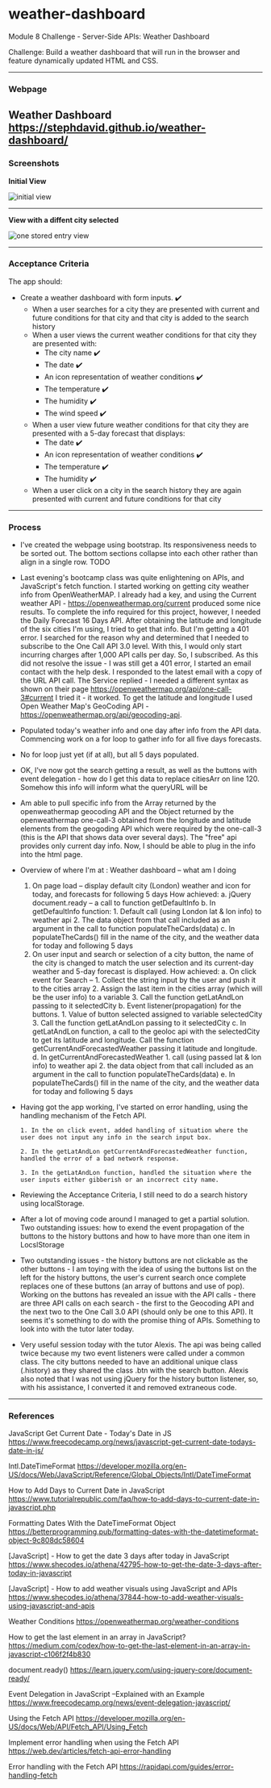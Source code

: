 # weather-dashboard
Module 8 Challenge - Server-Side APIs: Weather Dashboard  

Challenge: Build a weather dashboard that will run in the browser and feature dynamically updated HTML and CSS.

---

### Webpage

Weather Dashboard
https://stephdavid.github.io/weather-dashboard/
---

### Screenshots


**Initial View**

![initial view ](.png)

---

**View with a diffent city selected**

![one stored entry view ](.png)

---


### Acceptance Criteria

The app should:

* Create a weather dashboard with form inputs. 
✔️
  * When a user searches for a city they are presented with current and future conditions for that city and that city is added to the search history 
  * When a user views the current weather conditions for that city they are presented with:
    * The city name ✔️
    * The date ✔️
    * An icon representation of weather conditions ✔️
    * The temperature ✔️
    * The humidity ✔️
    * The wind speed ✔️
  * When a user view future weather conditions for that city they are presented with a 5-day forecast that displays:
    * The date ✔️
    * An icon representation of weather conditions ✔️
    * The temperature ✔️
    * The humidity ✔️
  * When a user click on a city in the search history they are again presented with current and future conditions for that city

 
---

### Process

* I've created the webpage using bootstrap. Its responsiveness needs to be sorted out. The bottom sections collapse into each other rather than align in a single row. TODO

* Last evening's bootcamp class was quite enlightening on APIs, and JavaScript's fetch function. I started working on getting city weather info from OpenWeatherMAP. I already had a key, and using the Current weather API - https://openweathermap.org/current produced some nice results. To complete the info required for this project, however, I needed the Daily Forecast 16 Days API. After obtaining the latitude and longitude of the six cities I'm using, I tried to get that info. But I'm getting a 401 error. I searched for the reason why and determined that I needed to subscribe to the One Call API 3.0 level. With this, I would only start incurring charges after 1,000 API calls per day. So, I subscribed. As this did not resolve the issue - I was still get a 401 error, I started an email contact with the help desk. I responded to the latest email with a copy of the URL API call. The Service replied - I needed a different syntax as shown on their page https://openweathermap.org/api/one-call-3#current I tried it - it worked. To get the latitude and longitude I used Open Weather Map's GeoCoding API - https://openweathermap.org/api/geocoding-api. 

* Populated today's weather info and one day after info from the API data. Commencing work on a for loop to gather info for all five days forecasts.

* No for loop just yet (if at all), but all 5 days populated.

* OK, I've now got the search getting a result, as well as the buttons with event delegation - how do I get this data to replace citiesArr on line 120. Somehow this info will inform what the queryURL will be 

* Am able to pull specific info from the Array returned by the openweathermap geocoding API and the Object returned by the openweathermap one-call-3 obtained from the longitude and latitude elements from the geogoding API which were required by the one-call-3 (this is the API that shows data over several days). The "free" api provides only current day info. Now, I should be able to plug in the info into the html page.

* Overview of where I'm at : Weather dashboard – what am I doing 
    1.	On page load – display default city (London) weather and icon for today, and forecasts for following 5 days
    How achieved:
    a.	jQuery document.ready – a call to function getDefaultInfo
    b.	In getDefaultInfo function: 1. Default call (using London lat & lon info) to weather api 2. The data object from that call included as an argument in the call to function populateTheCards(data)
    c.	In populateTheCards() fill in the name of the city, and the weather data for today and following 5 days
    2.	On user input and search or selection of a city button, the name of the city is changed to match the user selection and its current-day weather and 5-day forecast is displayed. How achieved:
    a.	On click event for Search – 1. Collect the string input by the user and push it to the cities array 2. Assign the last item in the cities array (which will be the user info) to a variable 3. Call the function getLatAndLon passing to it selectedCity
    b.	Event listener(propagation) for the buttons. 1. Value of button selected assigned to variable selectedCity 3. Call the function getLatAndLon passing to it selectedCity
    c.	In getLatAndLon function, a call to the geoloc api with the selectedCity to get its latitude and longitude. Call the function getCurrentAndForecastedWeather passing it latitude and longitude.
    d.	In getCurrentAndForecastedWeather 1. call (using passed lat & lon info) to weather api 2. the data object from that call included as an argument in the call to function populateTheCards(data)
    e.	In populateTheCards() fill in the name of the city, and the weather data for today and following 5 days

* Having got the app working, I've started on error handling, using the handling mechanism of the Fetch API. 

      1. In the on click event, added handling of situation where the user does not input any info in the search input box.

      2. In the getLatAndLon getCurrentAndForecastedWeather function, handled the error of a bad network response.

      3. In the getLatAndLon function, handled the situation where the user inputs either gibberish or an incorrect city name.

* Reviewing the Acceptance Criteria, I still need to do a search history using localStorage.

* After a lot of moving  code around I managed to get a partial solution. Two outstanding issues: how to exend the event propagation of the buttons to the history buttons  and how to have more than one item in LocslStorage

* Two outstanding issues - the history buttons are not clickable as the other buttons - I am toying with the idea of using the buttons list on the left for the history buttons, the user's current search once complete replaces one of these buttons (an array of buttons and use of pop). Working on the buttons has revealed an issue with the API calls - there are three API calls on each search - the first to the Geocoding API and the next two to  the One Call 3.0 API (should only be one to this API). It seems it's something to do with the promise thing of APIs. Something to look into with the tutor later today.

* Very useful session today with the tutor Alexis. The api was being called twice because my two event listeners were called under a common class. The city buttons needed to have an additional unique class (.history) as they shared the class .btn with the search button. Alexis also noted that I was not using jQuery for the history button listener, so, with his assistance, I converted it and removed extraneous code.

---

### References

JavaScript Get Current Date - Today's Date in JS
https://www.freecodecamp.org/news/javascript-get-current-date-todays-date-in-js/<br>

Intl.DateTimeFormat
https://developer.mozilla.org/en-US/docs/Web/JavaScript/Reference/Global_Objects/Intl/DateTimeFormat<br>

How to Add Days to Current Date in JavaScript
https://www.tutorialrepublic.com/faq/how-to-add-days-to-current-date-in-javascript.php<br>

Formatting Dates With the DateTimeFormat Object
https://betterprogramming.pub/formatting-dates-with-the-datetimeformat-object-9c808dc58604<br>

[JavaScript] - How to get the date 3 days after today in JavaScript 
https://www.shecodes.io/athena/42795-how-to-get-the-date-3-days-after-today-in-javascript<br>

[JavaScript] - How to add weather visuals using JavaScript and APIs 
https://www.shecodes.io/athena/37844-how-to-add-weather-visuals-using-javascript-and-apis<br>

Weather Conditions
https://openweathermap.org/weather-conditions<br>

How to get the last element in an array in JavaScript?
https://medium.com/codex/how-to-get-the-last-element-in-an-array-in-javascript-c106f2f4b830<br>

document.ready()
https://learn.jquery.com/using-jquery-core/document-ready/<br>

Event Delegation in JavaScript –Explained with an Example
https://www.freecodecamp.org/news/event-delegation-javascript/<br>

Using the Fetch API
https://developer.mozilla.org/en-US/docs/Web/API/Fetch_API/Using_Fetch<br>

Implement error handling when using the Fetch API
https://web.dev/articles/fetch-api-error-handling<br>

Error handling with the Fetch API
https://rapidapi.com/guides/error-handling-fetch<br>


